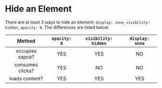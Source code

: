 # Hide an Element

There are at least 3 ways to hide an element: `display: none`, `visibility: hidden`, `opacity: 0`. The differences are listed below.

| Method | `opacity: 0` | `visibility: hidden` | `display: none` |
|:---:|:---:|:---:|:---:|
| occupies sapce? | YES | YES | NO |
| consumes clicks? | YES | NO | NO |
| loads content? | YES | YES | YES |
